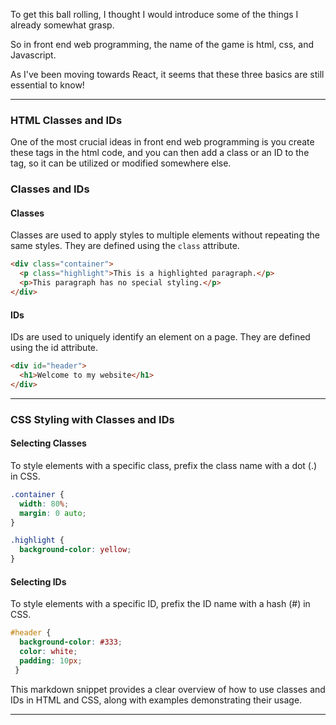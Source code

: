 
To get this ball rolling, I thought I would introduce some of the things I already somewhat grasp. 

So in front end web programming, the name of the game is html, css, and Javascript. 

As I've been moving towards React, it seems that these three basics are still essential to know! 

---

### HTML Classes and IDs

One of the most crucial ideas in front end web programming is you create these tags in the html code, and you can then add a class or an ID to the tag, so it can be utilized or modified somewhere else. 

### Classes and IDs

#### Classes
Classes are used to apply styles to multiple elements without repeating the same styles. They are defined using the `class` attribute.

```html
<div class="container">
  <p class="highlight">This is a highlighted paragraph.</p>
  <p>This paragraph has no special styling.</p>
</div>
```

#### IDs

IDs are used to uniquely identify an element on a page. They are defined using the id attribute.

```html
<div id="header">
  <h1>Welcome to my website</h1>
</div>
```

---

### CSS Styling with Classes and IDs

#### Selecting Classes

To style elements with a specific class, prefix the class name with a dot (.) in CSS.

```css
.container {
  width: 80%;
  margin: 0 auto;
}

.highlight {
  background-color: yellow;
}
```

#### Selecting IDs

To style elements with a specific ID, prefix the ID name with a hash (#) in CSS.

```css
#header {
  background-color: #333;
  color: white;
  padding: 10px;
 }
```

This markdown snippet provides a clear overview of how to use classes and IDs in HTML and CSS, along with examples demonstrating their usage.

---